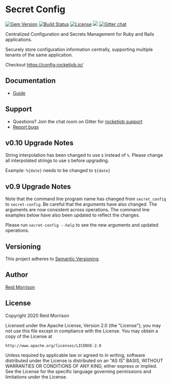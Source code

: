 # Secret Config
[![Gem Version](https://img.shields.io/gem/v/secret_config.svg)](https://rubygems.org/gems/secret_config) [![Build Status](https://travis-ci.org/rocketjob/secret_config.svg?branch=master)](https://travis-ci.org/rocketjob/secret_config) [![License](https://img.shields.io/badge/license-Apache%202.0-brightgreen.svg)](http://opensource.org/licenses/Apache-2.0) ![](https://img.shields.io/badge/status-Production%20Ready-blue.svg) [![Gitter chat](https://img.shields.io/badge/IRC%20(gitter)-Support-brightgreen.svg)](https://gitter.im/rocketjob/support)

Centralized Configuration and Secrets Management for Ruby and Rails applications.

Securely store configuration information centrally, supporting multiple tenants of the same application.

Checkout https://config.rocketjob.io/

## Documentation

* [Guide](https://config.rocketjob.io/)

## Support

* Questions? Join the chat room on Gitter for [rocketjob support](https://gitter.im/rocketjob/support)
* [Report bugs](https://github.com/rocketjob/secret_config/issues)

## v0.10 Upgrade Notes

String interpolation has been changed to use `$` instead of `%`. Please change
all interpolated strings to use `$` before upgrading.

Example: `%{date}` needs to be changed to `${date}`

## v0.9 Upgrade Notes

Note that the command line program name has changed from `secret_config` to `secret-config`. 
Be careful that the arguments have also changed. The arguments are now consistent across operations.
The command line examples below have also been updated to reflect the changes. 
 
Please run `secret-config --help` to see the new arguments and updated operations.  

## Versioning

This project adheres to [Semantic Versioning](https://semver.org/).

## Author

[Reid Morrison](https://github.com/reidmorrison)

## License

Copyright 2020 Reid Morrison

Licensed under the Apache License, Version 2.0 (the "License");
you may not use this file except in compliance with the License.
You may obtain a copy of the License at

    http://www.apache.org/licenses/LICENSE-2.0

Unless required by applicable law or agreed to in writing, software
distributed under the License is distributed on an "AS IS" BASIS,
WITHOUT WARRANTIES OR CONDITIONS OF ANY KIND, either express or implied.
See the License for the specific language governing permissions and
limitations under the License.
